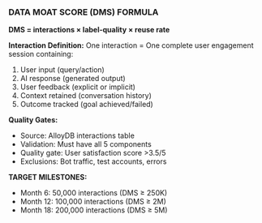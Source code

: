 ### DATA MOAT SCORE (DMS) FORMULA

**DMS = interactions × label-quality × reuse rate**

**Interaction Definition:**
One interaction = One complete user engagement session containing:

1. User input (query/action)
2. AI response (generated output)
3. User feedback (explicit or implicit)
4. Context retained (conversation history)
5. Outcome tracked (goal achieved/failed)

**Quality Gates:**

- Source: AlloyDB interactions table
- Validation: Must have all 5 components
- Quality gate: User satisfaction score >3.5/5
- Exclusions: Bot traffic, test accounts, errors

**TARGET MILESTONES:**

- Month 6: 50,000 interactions (DMS ≥ 250K)
- Month 12: 100,000 interactions (DMS ≥ 2M)
- Month 18: 200,000 interactions (DMS ≥ 5M)

